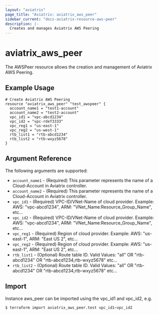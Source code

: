 ```yaml
---
layout: "aviatrix"
page_title: "Aviatrix: aviatrix_aws_peer"
sidebar_current: "docs-aviatrix-resource-aws-peer"
description: |-
  Creates and manages Aviatrix AWS Peering
---
```


# aviatrix_aws_peer

The AWSPeer resource allows the creation and management of Aviatrix AWS Peering.

## Example Usage

```hcl
# Create Aviatrix AWS Peering
resource "aviatrix_aws_peer" "test_awspeer" {
  account_name1 = "test1-account"
  account_name2 = "test2-account"
  vpc_id1 = "vpc-abcd1234"
  vpc_id2 = "vpc-rdef3333"
  vpc_reg1 = "us-east-1"
  vpc_reg2 = "us-west-1"
  rtb_list1 = "rtb-abcd1234"
  rtb_list2 = "rtb-wxyz5678"
}
```

## Argument Reference

The following arguments are supported:

* `account_name1` - (Required) This parameter represents the name of a Cloud-Account in Aviatrix controller.
* `account_name2` - (Required) This parameter represents the name of a Cloud-Account in Aviatrix controller.
* `vpc_id1` - (Required) VPC-ID/VNet-Name of cloud provider. Example: AWS: "vpc-abcd1234", ARM: "VNet_Name:Resource_Group_Name", etc...
* `vpc_id2` - (Required) VPC-ID/VNet-Name of cloud provider. Example: AWS: "vpc-abcd1234", ARM: "VNet_Name:Resource_Group_Name", etc...
* `vpc_reg1` - (Required) Region of cloud provider. Example: AWS: "us-east-1", ARM: "East US 2", etc...
* `vpc_reg2` - (Required) Region of cloud provider. Example: AWS: "us-east-1", ARM: "East US 2", etc...
* `rtb_list1` - (Optional) Route table ID. Valid Values: "all" OR "rtb-abcd1234" OR "rtb-abcd1234,rtb-wxyz5678" etc...
* `rtb_list2` - (Optional) Route table ID. Valid Values: "all" OR "rtb-abcd1234" OR "rtb-abcd1234,rtb-wxyz5678" etc...

## Import

Instance aws_peer can be imported using the vpc_id1 and vpc_id2, e.g.

```hcl
$ terraform import aviatrix_aws_peer.test vpc_id1~vpc_id2
```